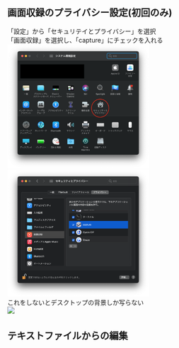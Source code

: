 ## 画面収録のプライバシー設定(初回のみ)
「設定」から「セキュリテイとプライバシー」を選択  
「画面収録」を選択し、「capture」にチェックを入れる  
<img src="https://github.com/AyatoUshikubo/guitimer/blob/image/1.png" width="320px">
<img src="https://github.com/AyatoUshikubo/guitimer/blob/image/2.png" width="320px">  
これをしないとデスクトップの背景しか写らない  
<img src="https://github.com/AyatoUshikubo/guitimer/blob/image/timer.png" width="320px">  
## テキストファイルからの編集
